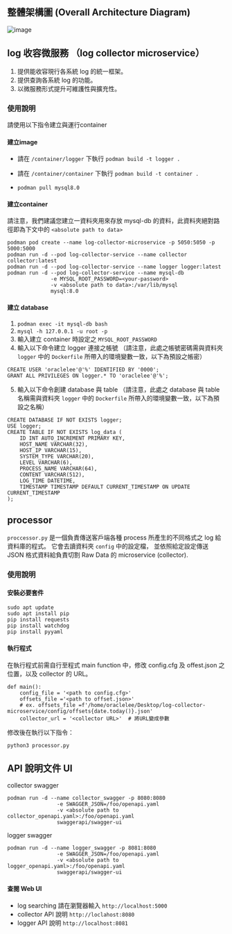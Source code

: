 ## 整體架構圖 (Overall Architecture Diagram)
![image](https://github.com/user-attachments/assets/37b8870d-2032-4425-b081-73c35eaa1a93)

## log 收容微服務 （log collector microservice）
1. 提供能收容現行各系統 log 的統一框架。
2. 提供查詢各系統 log 的功能。
3. 以微服務形式提升可維護性與擴充性。

### 使用說明

請使用以下指令建立與運行container

#### 建立image
- 請在 `/container/logger` 下執行 `podman build -t logger .`

- 請在 `/container/container` 下執行 `podman build -t container .`

- `podman pull mysql8.0`

#### 建立container
請注意，我們建議您建立一資料夾用來存放 mysql-db 的資料，此資料夾絕對路徑即為下文中的 `<absolute path to data>`
```
podman pod create --name log-collector-microservice -p 5050:5050 -p 5000:5000
podman run -d --pod log-collector-service --name collector collector:latest
podman run -d --pod log-collector-service --name logger logger:latest
podman run -d --pod log-collector-service --name mysql-db 
              -e MYSQL_ROOT_PASSWORD=<your-password> 
              -v <absolute path to data>:/var/lib/mysql 
              mysql:8.0
```

#### 建立 database
1. `podman exec -it mysql-db bash`
2. `mysql -h 127.0.0.1 -u root -p`
3. 輸入建立 container 時設定之 `MYSQL_ROOT_PASSWORD`
4. 輸入以下命令建立 logger 連接之帳號
（請注意，此處之帳號密碼需與資料夾 `logger` 中的 `Dockerfile` 所帶入的環境變數一致，以下為預設之帳密）
  ```
  CREATE USER 'oraclelee'@'%' IDENTIFIED BY '0000';
  GRANT ALL PRIVILEGES ON logger.* TO 'oraclelee'@'%';
  ```
5. 輸入以下命令創建 database 與 table
   （請注意，此處之 database 與 table 名稱需與資料夾 `logger` 中的 `Dockerfile` 所帶入的環境變數一致，以下為預設之名稱）
  ```
  CREATE DATABASE IF NOT EXISTS logger;
  USE logger;
  CREATE TABLE IF NOT EXISTS log_data (
      ID INT AUTO_INCREMENT PRIMARY KEY,
      HOST_NAME VARCHAR(32),
      HOST_IP VARCHAR(15),
      SYSTEM_TYPE VARCHAR(20),
      LEVEL VARCHAR(6),
      PROCESS_NAME VARCHAR(64),
      CONTENT VARCHAR(512),
      LOG_TIME DATETIME,
      TIMESTAMP TIMESTAMP DEFAULT CURRENT_TIMESTAMP ON UPDATE CURRENT_TIMESTAMP
  );
  ```

## processor

`proccessor.py` 是一個負責傳送客戶端各種 process 所產生的不同格式之 log 給資料庫的程式。
它會去讀資料夾 `config` 中的設定檔， 並依照給定設定傳送 JSON 格式資料給負責切割 Raw Data 的 microservice (collector).

### 使用說明

#### 安裝必要套件
```
sudo apt update
sudo apt install pip
pip install requests
pip install watchdog
pip install pyyaml
```
#### 執行程式

在執行程式前需自行至程式 main function 中，修改 config.cfg 及 offest.json 之位置，以及 collector 的 URL。
```python3
def main():
    config_file = '<path to config.cfg>'
    offsets_file ='<path to offset.json>'
    # ex. offsets_file =f'/home/oraclelee/Desktop/log-collector-microservice/config/offsets{date.today()}.json'
    collector_url = '<collector URL>'  # 將URL變成參數
```

修改後在執行以下指令：

`python3 processor.py`


## API 說明文件 UI
collector swagger
```
podman run -d --name collector_swagger -p 8080:8080 
                -e SWAGGER_JSON=/foo/openapi.yaml 
                -v <absolute path to collector_openapi.yaml>:/foo/openapi.yaml 
                swaggerapi/swagger-ui
```
logger swagger 
```
podman run -d --name logger_swagger -p 8081:8080 
                -e SWAGGER_JSON=/foo/openapi.yaml 
                -v <absolute path to logger_openapi.yaml>:/foo/openapi.yaml 
                swaggerapi/swagger-ui
```
#### 查閱 Web UI
- log searching  請在瀏覽器輸入
`http://localhost:5000`
- collector API 說明
`http://loclahost:8080`
- logger API 說明
`http://localhost:8081`

